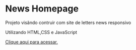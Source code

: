 <h1> News Homepage </h1>

<p>Projeto visãndo contruir com site de letters news responsivo</p> 
<p>Utilizando HTML,CSS e JavaScript</p>
<a href=//https://lpessolato.github.io/newsHomepage/>Clique aqui para acessar.</a>
